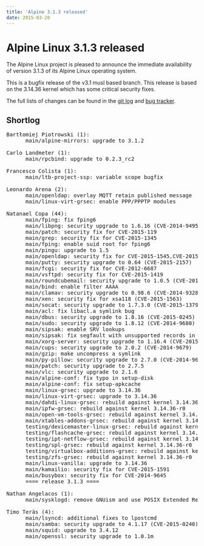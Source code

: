 ```yaml
---
title: 'Alpine 3.1.3 released'
date: 2015-03-20
---
```


Alpine Linux 3.1.3 released
=====================

The Alpine Linux project is pleased to announce the immediate
availability of version 3.1.3 of its Alpine Linux operating system.

This is a bugfix release of the v3.1 musl based branch. This release is
based on the 3.14.36 kernel which has some critical security fixes.

The full lists of changes can be found in the [git
log](http://git.alpinelinux.org/cgit/aports/log/?h=v3.1.3) and [bug
tracker](http://bugs.alpinelinux.org/versions/94).

Shortlog
--------

<pre>
Bartłomiej Piotrowski (1):
      main/alpine-mirrors: upgrade to 3.1.2

Carlo Landmeter (1):
      main/rpcbind: upgrade to 0.2.3_rc2

Francesco Colista (1):
      main/ltb-project-ssp: variable scope bugfix

Leonardo Arena (2):
      main/openldap: overlay MQTT retain published message
      main/linux-virt-grsec: enable PPP/PPPTP modules

Natanael Copa (44):
      main/fping: fix fping6
      main/libpng: security upgrade to 1.6.16 (CVE-2014-9495,CVE-2015-0973)
      main/patch: security fix for CVE-2015-119
      main/grep: security fix for CVE-2015-1345
      main/fping: enable suid root for fping6
      main/pingu: upgrade to 1.5
      main/openldap: security fix for CVE-2015-1545,CVE-2015-1546
      main/putty: security upgrade to 0.64 (CVE-2015-2157)
      main/fcgi: security fix for CVE-2012-6687
      main/vsftpd: security fix for CVE-2015-1419
      main/roundcubemail: security upgrade to 1.0.5 (CVE-2015-1433)
      main/bind: enable filter AAAA
      main/clamav: security upgrade to 0.98.6 (CVE-2014-9328)
      main/xen: security fix for xsa118 (CVE-2015-1563)
      main/socat: security upgrade to 1.7.3.0 (CVE-2015-1379)
      main/acl: fix libacl.a symlink bug
      main/dbus: security upgrade to 1.8.16 (CVE-2015-0245)
      main/sudo: security upgrade to 1.8.12 (CVE-2014-9680)
      main/sipsak: enable SRV lookups
      main/sipsak: fix segfault with unsupported records in SRV responses
      main/xorg-server: security upgrade to 1.16.4 (CVE-2015-0255)
      main/cups: security upgrade to 2.0.2 (CVE-2014-9679)
      main/gzip: make uncompress a symlink
      main/py-pillow: security upgrade to 2.7.0 (CVE-2014-9601)
      main/patch: security upgrade to 2.7.5
      main/vlc: security upgrade to 2.1.6
      main/alpine-conf: fix typo in setup-disk
      main/alpine-conf: fix setup-apkcache
      main/linux-grsec: upgrade to 3.14.36
      main/linux-virt-grsec: upgrade to 3.14.36
      main/dahdi-linux-grsec: rebuild against kernel 3.14.36-r0
      main/ipfw-grsec: rebuild against kernel 3.14.36-r0
      main/open-vm-tools-grsec: rebuild against kernel 3.14.36-r0
      main/xtables-addons-grsec: rebuild against kernel 3.14.36-r0
      testing/devicemaster-linux-grsec: rebuild against kernel 3.14.36-r0
      testing/flashcache-grsec: rebuild against kernel 3.14.36-r0
      testing/ipt-netflow-grsec: rebuild against kernel 3.14.36-r0
      testing/spl-grsec: rebuild against kernel 3.14.36-r0
      testing/virtualbox-additions-grsec: rebuild against kernel 3.14.36-r0
      testing/zfs-grsec: rebuild against kernel 3.14.36-r0
      main/linux-vanilla: upgrade to 3.14.36
      main/kamailio: security fix for CVE-2015-1591
      main/busybox: security fix for CVE-2014-9645
      ==== release 3.1.3 ====

Nathan Angelacos (1):
      main/sysklogd: remove GNUism and use POSIX Extended Regular Expressions (EREs)

Timo Teräs (4):
      main/lsyncd: additional fixes to lpostcmd
      main/samba: security upgrade to 4.1.17 (CVE-2015-0240)
      main/squid: upgrade to 3.4.12
      main/openssl: security upgrade to 1.0.1m

</pre>
